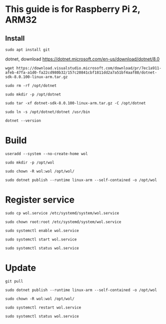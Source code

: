 # This guide is for Raspberry Pi 2, ARM32

## Install

`sudo apt install git`

dotnet, download https://dotnet.microsoft.com/en-us/download/dotnet/8.0

`wget https://download.visualstudio.microsoft.com/download/pr/7ec1a911-afeb-47fa-a1d0-fa22cd980b32/157c20841cbf1811dd2a7a51bf4aaf88/dotnet-sdk-8.0.100-linux-arm.tar.gz`

`sudo rm -rf /opt/dotnet`

`sudo mkdir -p /opt/dotnet`

`sudo tar -xf dotnet-sdk-8.0.100-linux-arm.tar.gz -C /opt/dotnet`

`sudo ln -s /opt/dotnet/dotnet /usr/bin`

`dotnet --version`

# Build

`useradd --system --no-create-home wol`

`sudo mkdir -p /opt/wol`

`sudo chown -R wol:wol /opt/wol/`

`sudo dotnet publish --runtime linux-arm --self-contained -o /opt/wol`

# Register service

`sudo cp wol.service /etc/systemd/system/wol.service`

`sudo chown root:root /etc/systemd/system/wol.service`

`sudo systemctl enable wol.service`

`sudo systemctl start wol.service`

`sudo systemctl status wol.service`

# Update

`git pull`

`sudo dotnet publish --runtime linux-arm --self-contained -o /opt/wol`

`sudo chown -R wol:wol /opt/wol/`

`sudo systemctl restart wol.service`

`sudo systemctl status wol.service`